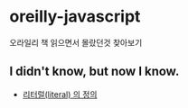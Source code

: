 # oreilly-javascript
오라일리 책 읽으면서 몰랐던것 찾아보기

## I didn't know, but now I know.

* [리터럴(literal) 의 정의](./that_is/literal.md)
